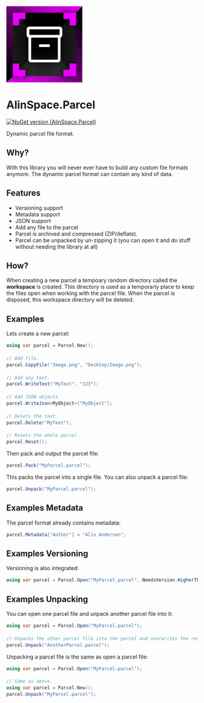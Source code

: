 <img src="https://github.com/alin-andersen/AlinSpace.Parcel/blob/main/Assets/Icon.png" width="200" height="200">

# AlinSpace.Parcel
[![NuGet version (AlinSpace.Parcel)](https://img.shields.io/nuget/v/AlinSpace.Parcel.svg?style=flat-square)](https://www.nuget.org/packages/AlinSpace.Parcel/)

Dynamic parcel file format.

## Why?

With this library you will never ever have to build any custom file formats anymore. The dynamic parcel format can contain any kind of data.

## Features

- Versioning support
- Metadata support
- JSON support
- Add any file to the parcel
- Parcel is archived and compressed (ZIP/deflate).
- Parcel can be unpacked by un-zipping it (you can open it and do stuff without needing the library at all)

## How?

When creating a new parcel a tempoary random directory called the **workspace** is created. This directory is used as a temporarly place to keep the files open when working with the parcel file. When the parcel is disposed, this workspace directory will be deleted. 

## Examples

Lets create a new parcel:

```csharp
using var parcel = Parcel.New();

// Add file.
parcel.CopyFile("Image.png", "Desktop/Image.png");

// Add any text.
parcel.WriteText("MyText", "123");

// Add JSON objects.
parcel.WriteJson<MyObject>("MyObject");

// Delets the text.
parcel.Delete("MyText");

// Resets the whole parcel.
parcel.Reset();
```

Then pack and output the parcel file:

```csharp
parcel.Pack("MyParcel.parcel");
```

This packs the parcel into a single file.
You can also unpack a parcel file:

```csharp
parcel.Unpack("MyParcel.parcel");
```

## Examples Metadata

The parcel format already contains metadata:

```csharp
parcel.Metadata["Author"] = "Alin Andersen";
```

## Examples Versioning

Versioning is also integrated:

```csharp
using var parcel = Parcel.Open("MyParcel.parcel", NeedsVersion.HigherThan("1.0.2"));
```

## Examples Unpacking

You can open one parcel file and unpack another parcel file into it:

```csharp
using var parcel = Parcel.Open("MyParcel.parcel");

// Unpacks the other parcel file into the parcel and overwrites the resources.
parcel.Unpack("AnotherParcel.parcel");
```

Unpacking a parcel file is the same as open a parcel file:

```csharp
using var parcel = Parcel.Open("MyParcel.parcel");

// Same as above.
using var parcel = Parcel.New();
parcel.Unpack("MyParcel.parcel");
```

